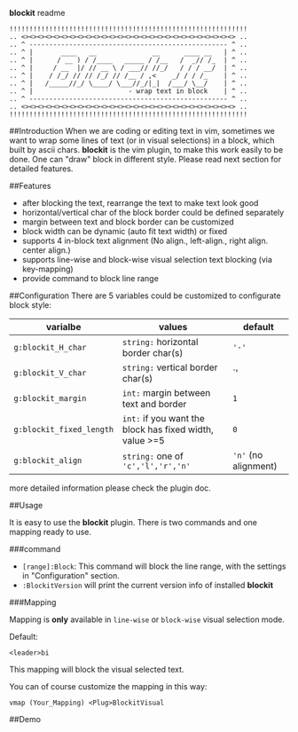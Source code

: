 **blockit** readme

	!!!!!!!!!!!!!!!!!!!!!!!!!!!!!!!!!!!!!!!!!!!!!!!!!!!!!!!!!!!!
	.. <><><><><><><><><><><><><><><><><><><><><><><><><><><> ..
	.. ^ -------------------------------------------------- ^ ..
	.. ^ |       ____   __              __      ____ __   | ^ ..
	.. ^ |      / __ ) / /____   _____ / /__   /  _// /_  | ^ ..
	.. ^ |     / __  |/ // __ \ / ___// //_/   / / / __/  | ^ ..
	.. ^ |    / /_/ // // /_/ // /__ / ,<    _/ / / /_    | ^ ..
	.. ^ |   /_____//_/ \____/ \___//_/|_|  /___/ \__/    | ^ ..
	.. ^ |                        - wrap text in block    | ^ ..
	.. ^ -------------------------------------------------- ^ ..
	.. <><><><><><><><><><><><><><><><><><><><><><><><><><><> ..
	!!!!!!!!!!!!!!!!!!!!!!!!!!!!!!!!!!!!!!!!!!!!!!!!!!!!!!!!!!!!


##Introduction
When we are coding or editing text in vim, sometimes we want to wrap some lines of text (or in visual selections) in a block, which built by ascii chars. **blockit** is the vim plugin, to make this work easily to be done. One can "draw" block in different style. Please read next section for detailed features.

##Features

- after blocking the text, rearrange the text to make text look good
- horizontal/vertical char of the block border could be defined separately
- margin between text and block border can be customized
- block width can be dynamic (auto fit text width) or fixed
- supports 4 in-block text alignment (No align., left-align., right align. center align.)
- supports line-wise and block-wise visual selection text blocking (via key-mapping)
- provide command to block line range


##Configuration
There are 5 variables could be customized to configurate block style:

varialbe                |values                                                 |default
---                     |---                                                    |---
`g:blockit_H_char`      |`string:` horizontal border char(s)                    |`'-'`
`g:blockit_V_char`      |`string:` vertical border char(s)                      |`'|'`
`g:blockit_margin`      |`int:` margin between text and border                  |`1`
`g:blockit_fixed_length`|`int:` if you want the block has fixed width, value >=5|`0`
`g:blockit_align`       |`string:` one of `'c','l','r','n'`                     |`'n'` (no alignment)

more detailed information please check the plugin doc.

##Usage

It is easy to use the **blockit** plugin. There is two commands and one mapping ready to use.

###command

- `[range]:Block`: This command will block the line range, with the settings in "Configuration" section.  
- `:BlockitVersion`  will print the current version info of installed **blockit**

###Mapping

Mapping is **only** available in `line-wise` or `block-wise` visual selection mode.

Default:

	<leader>bi

This mapping will block the visual selected text.

You can of course customize the mapping in this way:

	vmap (Your_Mapping) <Plug>BlockitVisual

##Demo
